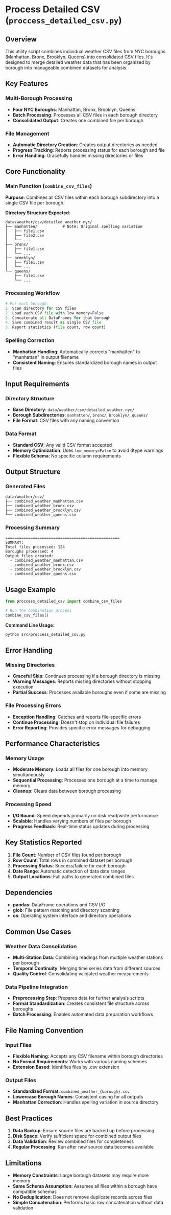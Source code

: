 # Process Detailed CSV (`proccess_detailed_csv.py`)

## Overview

This utility script combines individual weather CSV files from NYC boroughs (Manhattan, Bronx, Brooklyn, Queens) into consolidated CSV files. It's designed to merge detailed weather data that has been organized by borough into manageable combined datasets for analysis.

## Key Features

### Multi-Borough Processing
- **Four NYC Boroughs**: Manhattan, Bronx, Brooklyn, Queens
- **Batch Processing**: Processes all CSV files in each borough directory
- **Consolidated Output**: Creates one combined file per borough

### File Management
- **Automatic Directory Creation**: Creates output directories as needed
- **Progress Tracking**: Reports processing status for each borough and file
- **Error Handling**: Gracefully handles missing directories or files

## Core Functionality

### Main Function (`combine_csv_files`)

**Purpose**: Combines all CSV files within each borough subdirectory into a single CSV file per borough.

**Directory Structure Expected**:
```
data/weather/csv/detailed_weather_nyc/
├── manhatten/           # Note: Original spelling variation
│   ├── file1.csv
│   ├── file2.csv
│   └── ...
├── bronx/
│   ├── file1.csv
│   └── ...
├── brooklyn/
│   ├── file1.csv
│   └── ...
└── queens/
    ├── file1.csv
    └── ...
```

### Processing Workflow

```python
# For each borough:
1. Scan directory for CSV files
2. Load each CSV file with low_memory=False
3. Concatenate all DataFrames for that borough
4. Save combined result as single CSV file
5. Report statistics (file count, row count)
```

### Spelling Correction
- **Manhattan Handling**: Automatically corrects "manhatten" to "manhattan" in output filename
- **Consistent Naming**: Ensures standardized borough names in output files

## Input Requirements

### Directory Structure
- **Base Directory**: `data/weather/csv/detailed_weather_nyc/`
- **Borough Subdirectories**: `manhatten/`, `bronx/`, `brooklyn/`, `queens/`
- **File Format**: CSV files with any naming convention

### Data Format
- **Standard CSV**: Any valid CSV format accepted
- **Memory Optimization**: Uses `low_memory=False` to avoid dtype warnings
- **Flexible Schema**: No specific column requirements

## Output Structure

### Generated Files
```
data/weather/csv/
├── combined_weather_manhattan.csv
├── combined_weather_bronx.csv
├── combined_weather_brooklyn.csv
└── combined_weather_queens.csv
```

### Processing Summary
```
==================================================
SUMMARY:
Total files processed: 124
Boroughs processed: 4
Output files created:
  - combined_weather_manhattan.csv
  - combined_weather_bronx.csv
  - combined_weather_brooklyn.csv
  - combined_weather_queens.csv
```

## Usage Example

```python
from proccess_detailed_csv import combine_csv_files

# Run the combination process
combine_csv_files()
```

**Command Line Usage**:
```bash
python src/proccess_detailed_csv.py
```

## Error Handling

### Missing Directories
- **Graceful Skip**: Continues processing if a borough directory is missing
- **Warning Messages**: Reports missing directories without stopping execution
- **Partial Success**: Processes available boroughs even if some are missing

### File Processing Errors
- **Exception Handling**: Catches and reports file-specific errors
- **Continue Processing**: Doesn't stop on individual file failures
- **Error Reporting**: Provides specific error messages for debugging

## Performance Characteristics

### Memory Usage
- **Moderate Memory**: Loads all files for one borough into memory simultaneously
- **Sequential Processing**: Processes one borough at a time to manage memory
- **Cleanup**: Clears data between borough processing

### Processing Speed
- **I/O Bound**: Speed depends primarily on disk read/write performance
- **Scalable**: Handles varying numbers of files per borough
- **Progress Feedback**: Real-time status updates during processing

## Key Statistics Reported

1. **File Count**: Number of CSV files found per borough
2. **Row Count**: Total rows in combined dataset per borough  
3. **Processing Status**: Success/failure for each borough
4. **Date Range**: Automatic detection of data date ranges
5. **Output Locations**: Full paths to generated combined files

## Dependencies

- **pandas**: DataFrame operations and CSV I/O
- **glob**: File pattern matching and directory scanning
- **os**: Operating system interface and directory operations

## Common Use Cases

### Weather Data Consolidation
- **Multi-Station Data**: Combining readings from multiple weather stations per borough
- **Temporal Continuity**: Merging time series data from different sources
- **Quality Control**: Consolidating validated weather measurements

### Data Pipeline Integration
- **Preprocessing Step**: Prepares data for further analysis scripts
- **Format Standardization**: Creates consistent file structure across boroughs
- **Batch Processing**: Enables automated data preparation workflows

## File Naming Convention

### Input Files
- **Flexible Naming**: Accepts any CSV filename within borough directories
- **No Format Requirements**: Works with various naming schemes
- **Extension Based**: Identifies files by .csv extension

### Output Files
- **Standardized Format**: `combined_weather_{borough}.csv`
- **Lowercase Borough Names**: Consistent casing for all outputs
- **Manhattan Correction**: Handles spelling variation in source directory

## Best Practices

1. **Data Backup**: Ensure source files are backed up before processing
2. **Disk Space**: Verify sufficient space for combined output files
3. **Data Validation**: Review combined files for completeness
4. **Regular Processing**: Run after new source data becomes available

## Limitations

- **Memory Constraints**: Large borough datasets may require more memory
- **Same Schema Assumption**: Assumes all files within a borough have compatible schemas
- **No Deduplication**: Does not remove duplicate records across files
- **Simple Concatenation**: Performs basic row concatenation without data validation 